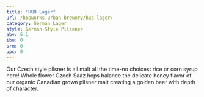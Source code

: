 ```yaml
---
title: "HUB Lager"
url: /hopworks-urban-brewery/hub-lager/
category: German Lager
style: German-Style Pilsener
abv: 5.1
ibu: 0
srm: 0
upc: 0
---
```

Our Czech style pilsner is all malt all the time-no choicest rice or corn syrup here! Whole flower Czech Saaz hops balance the delicate honey flavor of our organic Canadian grown pilsner malt creating a golden beer with depth of character.
